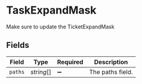 # TaskExpandMask

 Make sure to update the TicketExpandMask



## Fields

| Field              | Type               | Required           | Description        |
| ------------------ | ------------------ | ------------------ | ------------------ |
| `paths`            | *string*[]         | :heavy_minus_sign: | The paths field.   |